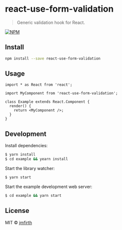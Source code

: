 # react-use-form-validation

> Generic validation hook for React.

[![NPM](https://img.shields.io/npm/v/react-use-validation.svg)](https://www.npmjs.com/package/react-use-validation)

## Install

```bash
npm install --save react-use-form-validation
```

## Usage

```tsx
import * as React from 'react';

import MyComponent from 'react-use-form-validation';

class Example extends React.Component {
  render() {
    return <MyComponent />;
  }
}
```

## Development

Install dependencies:

```sh
$ yarn install
$ cd example && yearn install
```

Start the library watcher:

```sh
$ yarn start
```

Start the example development web server:

```sh
$ cd example && yarn start
```

## License

MIT © [jmfirth](https://github.com/jmfirth)
